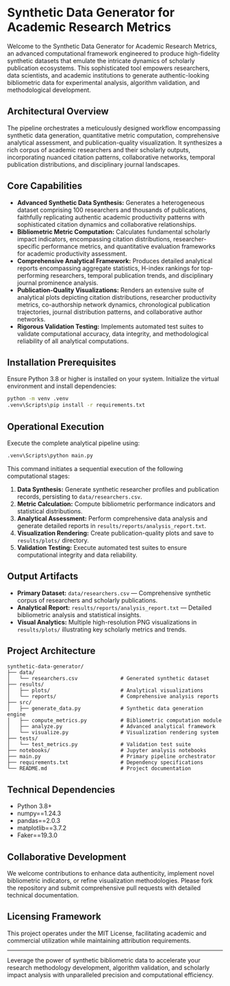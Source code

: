 # Synthetic Data Generator for Academic Research Metrics

Welcome to the Synthetic Data Generator for Academic Research Metrics, an advanced computational framework engineered to produce high-fidelity synthetic datasets that emulate the intricate dynamics of scholarly publication ecosystems. This sophisticated tool empowers researchers, data scientists, and academic institutions to generate authentic-looking bibliometric data for experimental analysis, algorithm validation, and methodological development.

## Architectural Overview

The pipeline orchestrates a meticulously designed workflow encompassing synthetic data generation, quantitative metric computation, comprehensive analytical assessment, and publication-quality visualization. It synthesizes a rich corpus of academic researchers and their scholarly outputs, incorporating nuanced citation patterns, collaborative networks, temporal publication distributions, and disciplinary journal landscapes.

## Core Capabilities

- **Advanced Synthetic Data Synthesis:** Generates a heterogeneous dataset comprising 100 researchers and thousands of publications, faithfully replicating authentic academic productivity patterns with sophisticated citation dynamics and collaborative relationships.
- **Bibliometric Metric Computation:** Calculates fundamental scholarly impact indicators, encompassing citation distributions, researcher-specific performance metrics, and quantitative evaluation frameworks for academic productivity assessment.
- **Comprehensive Analytical Framework:** Produces detailed analytical reports encompassing aggregate statistics, H-index rankings for top-performing researchers, temporal publication trends, and disciplinary journal prominence analysis.
- **Publication-Quality Visualizations:** Renders an extensive suite of analytical plots depicting citation distributions, researcher productivity metrics, co-authorship network dynamics, chronological publication trajectories, journal distribution patterns, and collaborative author networks.
- **Rigorous Validation Testing:** Implements automated test suites to validate computational accuracy, data integrity, and methodological reliability of all analytical computations.

## Installation Prerequisites

Ensure Python 3.8 or higher is installed on your system. Initialize the virtual environment and install dependencies:

```bash
python -m venv .venv
.venv\Scripts\pip install -r requirements.txt
```

## Operational Execution

Execute the complete analytical pipeline using:

```bash
.venv\Scripts\python main.py
```

This command initiates a sequential execution of the following computational stages:

1. **Data Synthesis:** Generate synthetic researcher profiles and publication records, persisting to `data/researchers.csv`.
2. **Metric Calculation:** Compute bibliometric performance indicators and statistical distributions.
3. **Analytical Assessment:** Perform comprehensive data analysis and generate detailed reports in `results/reports/analysis_report.txt`.
4. **Visualization Rendering:** Create publication-quality plots and save to `results/plots/` directory.
5. **Validation Testing:** Execute automated test suites to ensure computational integrity and data reliability.

## Output Artifacts

- **Primary Dataset:** `data/researchers.csv` — Comprehensive synthetic corpus of researchers and scholarly publications.
- **Analytical Report:** `results/reports/analysis_report.txt` — Detailed bibliometric analysis and statistical insights.
- **Visual Analytics:** Multiple high-resolution PNG visualizations in `results/plots/` illustrating key scholarly metrics and trends.

## Project Architecture

```
synthetic-data-generator/
├── data/
│   └── researchers.csv              # Generated synthetic dataset
├── results/
│   ├── plots/                       # Analytical visualizations
│   └── reports/                     # Comprehensive analysis reports
├── src/
│   ├── generate_data.py             # Synthetic data generation engine
│   ├── compute_metrics.py           # Bibliometric computation module
│   ├── analyze.py                   # Advanced analytical framework
│   └── visualize.py                 # Visualization rendering system
├── tests/
│   └── test_metrics.py              # Validation test suite
├── notebooks/                       # Jupyter analysis notebooks
├── main.py                          # Primary pipeline orchestrator
├── requirements.txt                 # Dependency specifications
└── README.md                        # Project documentation
```

## Technical Dependencies

- Python 3.8+
- numpy==1.24.3
- pandas==2.0.3
- matplotlib==3.7.2
- Faker==19.3.0

## Collaborative Development

We welcome contributions to enhance data authenticity, implement novel bibliometric indicators, or refine visualization methodologies. Please fork the repository and submit comprehensive pull requests with detailed technical documentation.

## Licensing Framework

This project operates under the MIT License, facilitating academic and commercial utilization while maintaining attribution requirements.

---

Leverage the power of synthetic bibliometric data to accelerate your research methodology development, algorithm validation, and scholarly impact analysis with unparalleled precision and computational efficiency.
